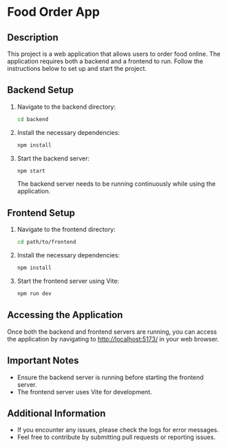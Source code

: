 # Food Order App

## Description
This project is a web application that allows users to order food online. The application requires both a backend and a frontend to run. Follow the instructions below to set up and start the project.

## Backend Setup

1. Navigate to the backend directory:
    ```bash
    cd backend
    ```
2. Install the necessary dependencies:
    ```bash
    npm install
    ```
3. Start the backend server:
    ```bash
    npm start
    ```
    The backend server needs to be running continuously while using the application.

## Frontend Setup

1. Navigate to the frontend directory:
    ```bash
    cd path/to/frontend
    ```
2. Install the necessary dependencies:
    ```bash
    npm install
    ```
3. Start the frontend server using Vite:
    ```bash
    npm run dev
    ```

## Accessing the Application
Once both the backend and frontend servers are running, you can access the application by navigating to [http://localhost:5173/](http://localhost:5173/) in your web browser.

## Important Notes
- Ensure the backend server is running before starting the frontend server.
- The frontend server uses Vite for development.

## Additional Information
- If you encounter any issues, please check the logs for error messages.
- Feel free to contribute by submitting pull requests or reporting issues.
